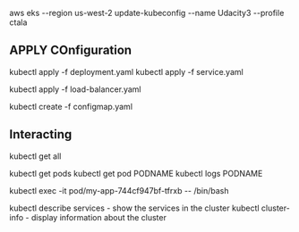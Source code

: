 aws eks --region us-west-2 update-kubeconfig --name Udacity3 --profile ctala  


## APPLY COnfiguration
kubectl apply -f deployment.yaml
kubectl apply -f service.yaml

kubectl apply -f load-balancer.yaml

kubectl create -f configmap.yaml

## Interacting
kubectl get all

kubectl get pods
kubectl get pod PODNAME
kubectl logs PODNAME


kubectl exec -it pod/my-app-744cf947bf-tfrxb -- /bin/bash

kubectl describe services - show the services in the cluster
kubectl cluster-info - display information about the cluster